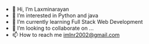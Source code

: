 - 👋 Hi, I’m Laxminarayan
- 👀 I’m interested in Python and java
- 🌱 I’m currently learning Full Stack Web Development
- 💞️ I’m looking to collaborate on ...
- 📫 How to reach me imlnr2002@gmail.com

<!---
imlnr/imlnr is a ✨ special ✨ repository because its `README.md` (this file) appears on your GitHub profile.
You can click the Preview link to take a look at your changes.
--->
